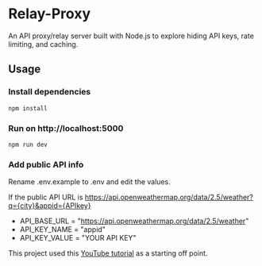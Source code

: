 # Relay-Proxy

An API proxy/relay server built with Node.js to explore hiding API keys, rate limiting, and caching.

## Usage

### Install dependencies

`npm install`

### Run on http://localhost:5000

`npm run dev`

### Add public API info

Rename .env.example to .env and edit the values.

If the public API URL is https://api.openweathermap.org/data/2.5/weather?q={city}&appid={APIkey}

- API_BASE_URL = "https://api.openweathermap.org/data/2.5/weather"
- API_KEY_NAME = "appid"
- API_KEY_VALUE = "YOUR API KEY"

This project used this [YouTube tutorial](https://youtu.be/ZGymN8aFsv4) as a starting off point.
